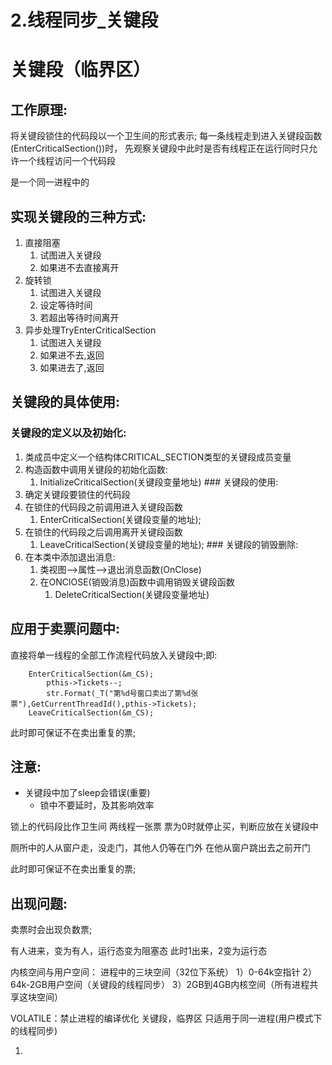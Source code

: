 # 2.线程同步_关键段

# 关键段（临界区）

## 工作原理:

将关键段锁住的代码段以一个卫生间的形式表示; 每一条线程走到进入关键段函数(EnterCriticalSection())时， 先观察关键段中此时是否有线程正在运行同时只允许一个线程访问一个代码段

是一个同一进程中的

## 实现关键段的三种方式:

1. 直接阻塞
    1. 试图进入关键段
    2. 如果进不去直接离开
2. 旋转锁
    1. 试图进入关键段
    2. 设定等待时间
    3. 若超出等待时间离开
3. 异步处理TryEnterCriticalSection
    1. 试图进入关键段
    2. 如果进不去,返回
    3. 如果进去了,返回

## 关键段的具体使用:

### 关键段的定义以及初始化:

1. 类成员中定义一个结构体CRITICAL_SECTION类型的关键段成员变量
2. 构造函数中调用关键段的初始化函数:
    1. InitializeCriticalSection(关键段变量地址) ### 关键段的使用:
3. 确定关键段要锁住的代码段
4. 在锁住的代码段之前调用进入关键段函数
    1. EnterCriticalSection(关键段变量的地址);
5. 在锁住的代码段之后调用离开关键段函数
    1. LeaveCriticalSection(关键段变量的地址); ### 关键段的销毁删除:
6. 在本类中添加退出消息:
    1. 类视图–>属性–>退出消息函数(OnClose)
    2. 在ONClOSE(销毁消息)函数中调用销毁关键段函数
        1. DeleteCriticalSection(关键段变量地址)

## 应用于卖票问题中:

直接将单一线程的全部工作流程代码放入关键段中;即:

```
    EnterCriticalSection(&m_CS);
        pthis->Tickets--;
        str.Format(_T("第%d号窗口卖出了第%d张票"),GetCurrentThreadId(),pthis->Tickets);
    LeaveCriticalSection(&m_CS);
```

此时即可保证不在卖出重复的票;

## 注意:

- 关键段中加了sleep会错误(重要)
    - 锁中不要延时，及其影响效率

锁上的代码段比作卫生间 两线程一张票 票为0时就停止买，判断应放在关键段中

厕所中的人从窗户走，没走门，其他人仍等在门外 在他从窗户跳出去之前开门

此时即可保证不在卖出重复的票;

## 出现问题:

卖票时会出现负数票;

有人进来，变为有人，运行态变为阻塞态 此时1出来，2变为运行态

内核空间与用户空间： 进程中的三块空间（32位下系统） 1）0-64k空指针 2）64k-2GB用户空间（关键段的线程同步） 3）2GB到4GB内核空间（所有进程共享这块空间）

VOLATILE：禁止进程的编译优化 关键段，临界区 只适用于同一进程(用户模式下的线程同步)

1.